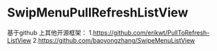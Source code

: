 # SwipMenuPullRefreshListView

基于github 上其他开源框架：
1.https://github.com/erikwt/PullToRefresh-ListView
2.https://github.com/baoyongzhang/SwipeMenuListView

